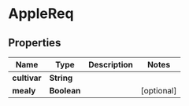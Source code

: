 

# AppleReq


## Properties

| Name | Type | Description | Notes |
|------------ | ------------- | ------------- | -------------|
|**cultivar** | **String** |  |  |
|**mealy** | **Boolean** |  |  [optional] |


